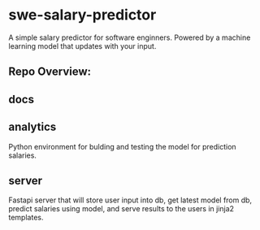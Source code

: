 # swe-salary-predictor
A simple salary predictor for software enginners. Powered by a machine learning model that updates with your input.

##  Repo Overview:

## docs

## analytics
Python environment for bulding and testing the model for prediction salaries.

## server
Fastapi server that will store user input into db, get latest model from db, predict salaries using model, and serve results to the users in jinja2 templates.
